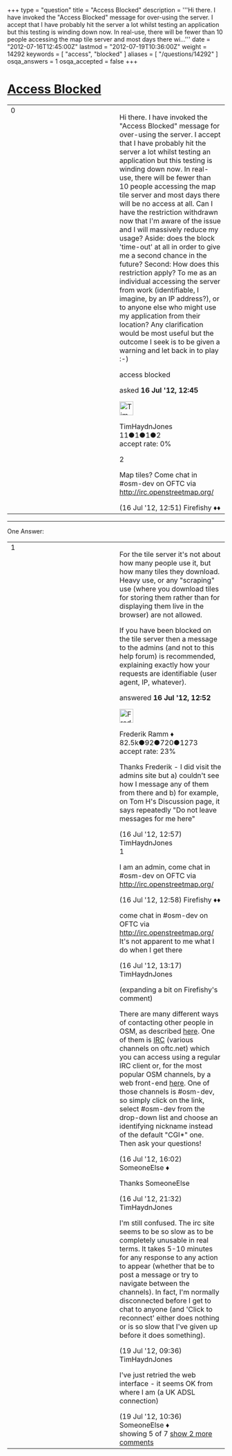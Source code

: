 +++
type = "question"
title = "Access Blocked"
description = '''Hi there. I have invoked the &quot;Access Blocked&quot; message for over-using the server. I accept that I have probably hit the server a lot whilst testing an application but this testing is winding down now. In real-use, there will be fewer than 10 people accessing the map tile server and most days there wi...'''
date = "2012-07-16T12:45:00Z"
lastmod = "2012-07-19T10:36:00Z"
weight = 14292
keywords = [ "access", "blocked" ]
aliases = [ "/questions/14292" ]
osqa_answers = 1
osqa_accepted = false
+++

<div class="headNormal">

# [Access Blocked](/questions/14292/access-blocked)

</div>

<div id="main-body">

<div id="askform">

<table id="question-table" style="width:100%;">
<colgroup>
<col style="width: 50%" />
<col style="width: 50%" />
</colgroup>
<tbody>
<tr>
<td style="width: 30px; vertical-align: top"><div class="vote-buttons">
<span id="post-14292-upvote" class="ajax-command post-vote up" rel="nofollow" title="I like this post (click again to cancel)"> </span>
<div id="post-14292-score" class="post-score" title="current number of votes">
0
</div>
<span id="post-14292-downvote" class="ajax-command post-vote down" rel="nofollow" title="I dont like this post (click again to cancel)"> </span> <span id="favorite-mark" class="ajax-command favorite-mark" rel="nofollow" title="mark/unmark this question as favorite (click again to cancel)"> </span>
<div id="favorite-count" class="favorite-count">
&#10;</div>
</div></td>
<td><div id="item-right">
<div class="question-body">
<p>Hi there. I have invoked the "Access Blocked" message for over-using the server. I accept that I have probably hit the server a lot whilst testing an application but this testing is winding down now. In real-use, there will be fewer than 10 people accessing the map tile server and most days there will be no access at all. Can I have the restriction withdrawn now that I'm aware of the issue and I will massively reduce my usage? Aside: does the block 'time-out' at all in order to give me a second chance in the future? Second: How does this restriction apply? To me as an individual accessing the server from work (identifiable, I imagine, by an IP address?), or to anyone else who might use my application from their location? Any clarification would be most useful but the outcome I seek is to be given a warning and let back in to play :-)</p>
</div>
<div id="question-tags" class="tags-container tags">
<span class="post-tag tag-link-access" rel="tag" title="see questions tagged &#39;access&#39;">access</span> <span class="post-tag tag-link-blocked" rel="tag" title="see questions tagged &#39;blocked&#39;">blocked</span>
</div>
<div id="question-controls" class="post-controls">
&#10;</div>
<div class="post-update-info-container">
<div class="post-update-info post-update-info-user">
<p>asked <strong>16 Jul '12, 12:45</strong></p>
<img src="https://secure.gravatar.com/avatar/bfcef0afb35b31516a6597d6c7f11b09?s=32&amp;d=identicon&amp;r=g" class="gravatar" width="32" height="32" alt="TimHaydnJones&#39;s gravatar image" />
<p><span>TimHaydnJones</span><br />
<span class="score" title="11 reputation points">11</span><span title="1 badges"><span class="badge1">●</span><span class="badgecount">1</span></span><span title="1 badges"><span class="silver">●</span><span class="badgecount">1</span></span><span title="2 badges"><span class="bronze">●</span><span class="badgecount">2</span></span><br />
<span class="accept_rate" title="Rate of the user&#39;s accepted answers">accept rate:</span> <span title="TimHaydnJones has no accepted answers">0%</span></p>
</div>
</div>
<div id="comments-container-14292" class="comments-container">
<span id="14293"></span>
<div id="comment-14293" class="comment">
<div id="post-14293-score" class="comment-score">
2
</div>
<div class="comment-text">
<p>Map tiles? Come chat in #osm-dev on OFTC via <a href="http://irc.openstreetmap.org/">http://irc.openstreetmap.org/</a></p>
</div>
<div id="comment-14293-info" class="comment-info">
<span class="comment-age">(16 Jul '12, 12:51)</span> <span class="comment-user userinfo">Firefishy ♦♦</span>
</div>
</div>
</div>
<div id="comment-tools-14292" class="comment-tools">
&#10;</div>
<div class="clear">
&#10;</div>
<div id="comment-14292-form-container" class="comment-form-container">
&#10;</div>
<div class="clear">
&#10;</div>
</div></td>
</tr>
</tbody>
</table>

------------------------------------------------------------------------

<div class="tabBar">

<span id="sort-top"></span>

<div class="headQuestions">

One Answer:

</div>

</div>

<span id="14294"></span>

<div id="answer-container-14294" class="answer">

<table style="width:100%;">
<colgroup>
<col style="width: 50%" />
<col style="width: 50%" />
</colgroup>
<tbody>
<tr>
<td style="width: 30px; vertical-align: top"><div class="vote-buttons">
<span id="post-14294-upvote" class="ajax-command post-vote up" rel="nofollow" title="I like this post (click again to cancel)"> </span>
<div id="post-14294-score" class="post-score" title="current number of votes">
1
</div>
<span id="post-14294-downvote" class="ajax-command post-vote down" rel="nofollow" title="I dont like this post (click again to cancel)"> </span>
</div></td>
<td><div class="item-right">
<div class="answer-body">
<p>For the tile server it's not about how many people use it, but how many tiles they download. Heavy use, or any "scraping" use (where you download tiles for storing them rather than for displaying them live in the browser) are not allowed.</p>
<p>If you have been blocked on the tile server then a message to the admins (and not to this help forum) is recommended, explaining exactly how your requests are identifiable (user agent, IP, whatever).</p>
</div>
<div class="answer-controls post-controls">
&#10;</div>
<div class="post-update-info-container">
<div class="post-update-info post-update-info-user">
<p>answered <strong>16 Jul '12, 12:52</strong></p>
<img src="https://secure.gravatar.com/avatar/a2b38d937e70ab39d895d17da0dd1ba4?s=32&amp;d=identicon&amp;r=g" class="gravatar" width="32" height="32" alt="Frederik%20Ramm&#39;s gravatar image" />
<p><span>Frederik Ramm ♦</span><br />
<span class="score" title="82494 reputation points"><span>82.5k</span></span><span title="92 badges"><span class="badge1">●</span><span class="badgecount">92</span></span><span title="720 badges"><span class="silver">●</span><span class="badgecount">720</span></span><span title="1273 badges"><span class="bronze">●</span><span class="badgecount">1273</span></span><br />
<span class="accept_rate" title="Rate of the user&#39;s accepted answers">accept rate:</span> <span title="Frederik Ramm has 417 accepted answers">23%</span></p>
</div>
</div>
<div id="comments-container-14294" class="comments-container">
<span id="14295"></span>
<div id="comment-14295" class="comment">
<div id="post-14295-score" class="comment-score">
&#10;</div>
<div class="comment-text">
<p>Thanks Frederik - I did visit the admins site but a) couldn't see how I message any of them from there and b) for example, on Tom H's Discussion page, it says repeatedly "Do not leave messages for me here"</p>
</div>
<div id="comment-14295-info" class="comment-info">
<span class="comment-age">(16 Jul '12, 12:57)</span> <span class="comment-user userinfo">TimHaydnJones</span>
</div>
</div>
<span id="14296"></span>
<div id="comment-14296" class="comment">
<div id="post-14296-score" class="comment-score">
1
</div>
<div class="comment-text">
<p>I am an admin, come chat in #osm-dev on OFTC via <a href="http://irc.openstreetmap.org/">http://irc.openstreetmap.org/</a></p>
</div>
<div id="comment-14296-info" class="comment-info">
<span class="comment-age">(16 Jul '12, 12:58)</span> <span class="comment-user userinfo">Firefishy ♦♦</span>
</div>
</div>
<span id="14299"></span>
<div id="comment-14299" class="comment">
<div id="post-14299-score" class="comment-score">
&#10;</div>
<div class="comment-text">
<p>come chat in #osm-dev on OFTC via <a href="http://irc.openstreetmap.org/">http://irc.openstreetmap.org/</a> It's not apparent to me what I do when I get there</p>
</div>
<div id="comment-14299-info" class="comment-info">
<span class="comment-age">(16 Jul '12, 13:17)</span> <span class="comment-user userinfo">TimHaydnJones</span>
</div>
</div>
<span id="14317"></span>
<div id="comment-14317" class="comment">
<div id="post-14317-score" class="comment-score">
&#10;</div>
<div class="comment-text">
<p>(expanding a bit on Firefishy's comment)</p>
<p>There are many different ways of contacting other people in OSM, as described <a href="https://wiki.openstreetmap.org/wiki/Contact#IRC">here</a>. One of them is <a href="https://wiki.openstreetmap.org/wiki/IRC">IRC</a> (various channels on oftc.net) which you can access using a regular IRC client or, for the most popular OSM channels, by a web front-end <a href="http://irc.openstreetmap.org/">here</a>. One of those channels is #osm-dev, so simply click on the link, select #osm-dev from the drop-down list and choose an identifying nickname instead of the default "CGI*" one. Then ask your questions!</p>
</div>
<div id="comment-14317-info" class="comment-info">
<span class="comment-age">(16 Jul '12, 16:02)</span> <span class="comment-user userinfo">SomeoneElse ♦</span>
</div>
</div>
<span id="14329"></span>
<div id="comment-14329" class="comment">
<div id="post-14329-score" class="comment-score">
&#10;</div>
<div class="comment-text">
<p>Thanks SomeoneElse</p>
</div>
<div id="comment-14329-info" class="comment-info">
<span class="comment-age">(16 Jul '12, 21:32)</span> <span class="comment-user userinfo">TimHaydnJones</span>
</div>
</div>
<span id="14393"></span>
<div id="comment-14393" class="comment not_top_scorer">
<div id="post-14393-score" class="comment-score">
&#10;</div>
<div class="comment-text">
<p>I'm still confused. The irc site seems to be so slow as to be completely unusable in real terms. It takes 5-10 minutes for any response to any action to appear (whether that be to post a message or try to navigate between the channels). In fact, I'm normally disconnected before I get to chat to anyone (and 'Click to reconnect' either does nothing or is so slow that I've given up before it does something).</p>
</div>
<div id="comment-14393-info" class="comment-info">
<span class="comment-age">(19 Jul '12, 09:36)</span> <span class="comment-user userinfo">TimHaydnJones</span>
</div>
</div>
<span id="14394"></span>
<div id="comment-14394" class="comment not_top_scorer">
<div id="post-14394-score" class="comment-score">
&#10;</div>
<div class="comment-text">
<p>I've just retried the web interface - it seems OK from where I am (a UK ADSL connection)</p>
</div>
<div id="comment-14394-info" class="comment-info">
<span class="comment-age">(19 Jul '12, 10:36)</span> <span class="comment-user userinfo">SomeoneElse ♦</span>
</div>
</div>
</div>
<div id="comment-tools-14294" class="comment-tools">
<span class="comments-showing"> showing 5 of 7 </span> <a href="#" class="show-all-comments-link">show 2 more comments</a>
</div>
<div class="clear">
&#10;</div>
<div id="comment-14294-form-container" class="comment-form-container">
&#10;</div>
<div class="clear">
&#10;</div>
</div></td>
</tr>
</tbody>
</table>

</div>

<div class="paginator-container-left">

</div>

</div>

</div>

